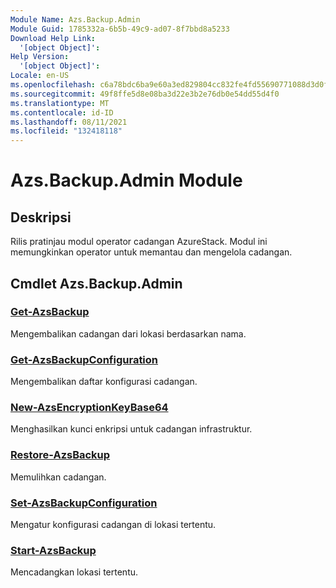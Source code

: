 ```yaml
---
Module Name: Azs.Backup.Admin
Module Guid: 1785332a-6b5b-49c9-ad07-8f7bbd8a5233
Download Help Link:
  '[object Object]': 
Help Version:
  '[object Object]': 
Locale: en-US
ms.openlocfilehash: c6a78bdc6ba9e60a3ed829804cc832fe4fd55690771088d3d0f2f9b35c663ac6
ms.sourcegitcommit: 49f8ffe5d8e08ba3d22e3b2e76db0e54dd55d4f0
ms.translationtype: MT
ms.contentlocale: id-ID
ms.lasthandoff: 08/11/2021
ms.locfileid: "132418118"
---
```

# Azs.Backup.Admin Module
## Deskripsi
Rilis pratinjau modul operator cadangan AzureStack.  Modul ini memungkinkan operator untuk memantau dan mengelola cadangan.

## Cmdlet Azs.Backup.Admin
### [Get-AzsBackup](Get-AzsBackup.md)
Mengembalikan cadangan dari lokasi berdasarkan nama.

### [Get-AzsBackupConfiguration](Get-AzsBackupConfiguration.md)
Mengembalikan daftar konfigurasi cadangan.

### [New-AzsEncryptionKeyBase64](New-AzsEncryptionKeyBase64.md)
Menghasilkan kunci enkripsi untuk cadangan infrastruktur.

### [Restore-AzsBackup](Restore-AzsBackup.md)
Memulihkan cadangan.

### [Set-AzsBackupConfiguration](Set-AzsBackupConfiguration.md)
Mengatur konfigurasi cadangan di lokasi tertentu.

### [Start-AzsBackup](Start-AzsBackup.md)
Mencadangkan lokasi tertentu.

